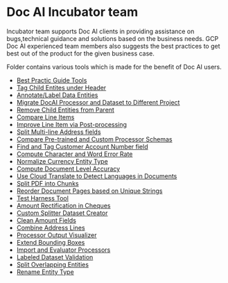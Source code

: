 # Doc AI Incubator team

Incubator team supports Doc AI clients in providing assistance on bugs,technical guidance and solutions
based on the business needs. GCP Doc AI experienced team members also suggests the best practices to get
best out of the product for the given business case.

Folder contains various tools which is made for the benefit of Doc AI users.

* [Best Practic Guide Tools](./best-practices)
* [Tag Child Entites under Header](./child_entity_tag_using_header)
* [Annotate/Label Data Entities](./date_entities_annotation_tool)
* [Migrate DocAI Processor and Dataset to Different Project](./docai_processor_migration)
* [Remove Child Entities from Parent](./label_migration_child_to_parent)
* [Compare Line Items](./line_item_comparision)
* [Improve Line Item via Post-processing](./line_item_improver)
* [Split Multi-line Address fields](./parsed_json_split_address)
* [Compare Pre-trained and Custom Processor Schemas](./schema_comparision)
* [Find and Tag Customer Account Number field](./tagging_customer_account_number)
* [Compute Character and Word Error Rate](./cer_wer)
* [Normalize Currency Entity Type](./currency_normalization)
* [Compute Document Level Accuracy](./document_level_accuracy)
* [Use Cloud Translate to Detect Languages in Documents](./language_detection)
* [Split PDF into Chunks](./pdf_splitter)
* [Reorder Document Pages based on Unique Strings](./reorder_document_page_based_on_unique_strings)
* [Test Harness Tool](./test_harness_guide)
* [Amount Rectification in Cheques](./amount_rectification_from_words_to_numbers)
* [Custom Splitter Dataset Creator](./cds_dataset_creator/)
* [Clean Amount Fields](./clean_amount_data/)
* [Combine Address Lines](./combine_address_line/)
* [Processor Output Visualizer](./docai_processor_visual_assessment_tool/)
* [Extend Bounding Boxes](./extending_entity_bounding_boxes/)
* [Import and Evaluator Processors](./importing_processor_and_evaluating_with_alternate_test_sets/)
* [Labeled Dataset Validation](./labeled_dataset_validation/)
* [Split Overlapping Entities](./overlapping_split/)
* [Rename Entity Type](./rename_entity_type/)